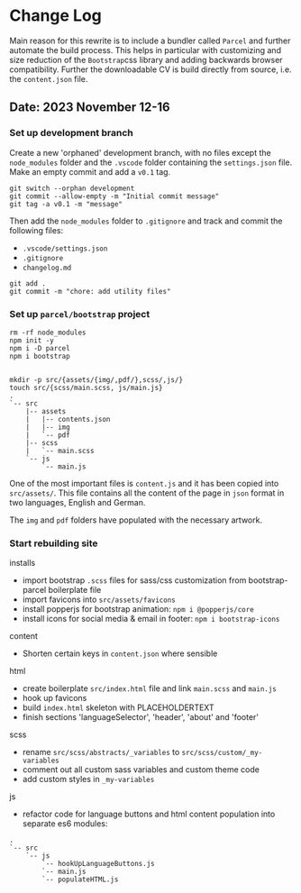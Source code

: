 # Change Log

Main reason for this rewrite is to include a bundler called `Parcel` and further automate the build process. This helps in particular with customizing and size reduction of the `Bootstrap`css library and adding backwards browser compatibility. Further the downloadable CV is build directly from source, i.e. the `content.json` file.

## Date: 2023 November 12-16

### Set up development branch

Create a new 'orphaned' development branch, with no files except the `node_modules` folder and the `.vscode` folder containing the `settings.json` file.
Make an empty commit and add a `v0.1` tag.

```
git switch --orphan development
git commit --allow-empty -m "Initial commit message"
git tag -a v0.1 -m "message"
```

Then add the `node_modules` folder to `.gitignore` and track and commit the following files:

- `.vscode/settings.json`
- `.gitignore`
- `changelog.md`

```
git add .
git commit -m "chore: add utility files"
```

### Set up `parcel/bootstrap` project

```
rm -rf node_modules
npm init -y
npm i -D parcel
npm i bootstrap


mkdir -p src/{assets/{img/,pdf/},scss/,js/}
touch src/{scss/main.scss, js/main.js}
.
`-- src
    |-- assets
    |   |-- contents.json
    |   |-- img
    |   `-- pdf
    |-- scss
    |   `-- main.scss
    `-- js
        `-- main.js
```

One of the most important files is `content.js` and it has been copied into `src/assets/`. This file contains all the content of the page in `json` format in two languages, English and German.

The `img` and `pdf` folders have populated with the necessary artwork.

### Start rebuilding site

installs

- import bootstrap `.scss` files for sass/css customization from bootstrap-parcel boilerplate file
- import favicons into `src/assets/favicons`
- install popperjs for bootstrap animation: `npm i @popperjs/core`
- install icons for social media & email in footer: `npm i bootstrap-icons`

content

- Shorten certain keys in `content.json` where sensible

html

- create boilerplate `src/index.html` file and link `main.scss` and `main.js`
- hook up favicons
- build `index.html` skeleton with PLACEHOLDERTEXT
- finish sections 'languageSelector', 'header', 'about' and 'footer'

scss

- rename `src/scss/abstracts/_variables` to `src/scss/custom/_my-variables`
- comment out all custom sass variables and custom theme code
- add custom styles in `_my-variables`

js

- refactor code for language buttons and html content population into separate es6 modules:

```
.
`-- src
    `-- js
        `-- hookUpLanguageButtons.js
        `-- main.js
        `-- populateHTML.js
```
